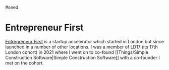 #seed
# Entrepreneur First

[Entrepreneur First](https://joinef.com) is a startup accelerator which started in London but since launched in a number of other locations. I was a member of LD17 (its 17th London cohort) in 2021 where I went on to co-found [[Things/Simple Construction Software|Simple Construction Software]] with a co-founder I met on the cohort.